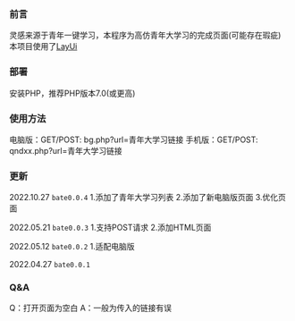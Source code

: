 ### 前言
灵感来源于青年一键学习，本程序为高仿青年大学习的完成页面(可能存在瑕疵)
本项目使用了[LayUi](https://layuion.com/)

### 部署
安装PHP，推荐PHP版本7.0(或更高)

### 使用方法
电脑版：GET/POST: bg.php?url=青年大学习链接
手机版：GET/POST: qndxx.php?url=青年大学习链接

### 更新
2022.10.27 `bate0.0.4`
1.添加了青年大学习列表
2.添加了新电脑版页面
3.优化页面

2022.05.21 `bate0.0.3`
1.支持POST请求
2.添加HTML页面

2022.05.12 `bate0.0.2`
1.适配电脑版

2022.04.27 `bate0.0.1`

### Q&A
Q：打开页面为空白
A：一般为传入的链接有误